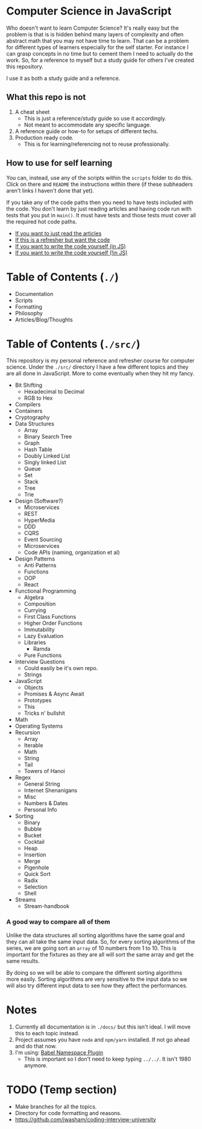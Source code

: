 # Computer Science in JavaScript
Who doesn't want to learn Computer Science? It's really easy but the problem is that is is hidden behind many layers of complexity and often abstract math that you may not have time to learn. That can be a problem for different types of learners especially for the self starter. For instance I can grasp concepts in no time but to cement them I need to actually do the work. So, for a reference to myself but a study guide for others I've created this repository.

I use it as both a study guide and a reference.

## What this repo is not
1. A cheat sheet
    * This is just a reference/study guide so use it accordingly.
    * Not meant to accommodate any specific language.
1. A reference guide or how-to for setups of different techs.
1. Production ready code.
    * This is for learning/referencing not to reuse professionally.

## How to use for self learning
You can, instead, use any of the scripts within the `scripts` folder to do this. Click on there and `README` the instructions within there (if these subheaders aren't links I haven't done that yet). 

If you take any of the code paths then you need to have tests included with the code. You don't learn by just reading articles and having code run with tests that you put in `main()`. It must have tests and those tests must cover all the required hot code paths.

* [If you want to just read the articles](https://github.com/mrpotatoes/computer-science-in-javascript/tree/master/scripts#if-you-want-to-just-read-the-articles)
* [If this is a refresher but want the code](https://github.com/mrpotatoes/computer-science-in-javascript/tree/master/scripts#if-this-is-a-refresher-but-want-the-code)
* [If you want to write the code yourself (in JS)](https://github.com/mrpotatoes/computer-science-in-javascript/tree/master/scripts#if-you-want-to-write-the-code-yourself-in-js)
* [If you want to write the code yourself (!in JS)](https://github.com/mrpotatoes/computer-science-in-javascript/tree/master/scripts#if-you-want-to-write-the-code-yourself-in-js-1)

# Table of Contents (`./`)
- Documentation
- Scripts
- Formatting
- Philosophy
- Articles/Blog/Thoughts

# Table of Contents (`./src/`)
This repository is my personal reference and refresher course for computer science. Under the `./src/` directory I have a few different topics and they are all done in JavaScript. More to come eventually when they hit my fancy.

- Bit Shifting
  - Hexadecimal to Decimal
  - RGB to Hex
- Compilers
- Containers
- Cryptography
- Data Structures
  - Array
  - Binary Search Tree
  - Graph
  - Hash Table
  - Doubly Linked List
  - Singly linked List
  - Queue
  - Set
  - Stack
  - Tree
  - Trie
- Design (Software?)
  - Microservices
  - REST
  - HyperMedia
  - DDD
  - CQRS
  - Event Sourcing
  - Microservices
  - Code APIs (naming, organization et al)
- Design Patterns
  - Anti Patterns
  - Functions
  - OOP
  - React
- Functional Programming
  - Algebra
  - Composition
  - Currying
  - First Class Functions
  - Higher Order Functions
  - Immutability
  - Lazy Evaluation
  - Libraries
    - Ramda
  - Pure Functions
- Interview Questions
  - Could easily be it's own repo.
  - Strings
- JavaScript
  - Objects
  - Promises & Async Await
  - Prototypes
  - This
  - Tricks n' bullshit
- Math
- Operating Systems
- Recursion
  - Array
  - Iterable
  - Math
  - String
  - Tail
  - Towers of Hanoi
- Regex
  - General String
  - Internet Shenanigans
  - Misc
  - Numbers & Dates
  - Personal Info
- Sorting
  - Binary
  - Bubble
  - Bucket
  - Cocktail
  - Heap
  - Insertion
  - Merge
  - Pigenhole
  - Quick Sort
  - Radix
  - Selection
  - Shell
- Streams
  - Stream-handbook

### A good way to compare all of them

Unlike the data structures all sorting algorithms have the same goal and they can all take the same input data. So, for every sorting algorithms of the series, we are going sort an `array` of 10 numbers from 1 to 10. This is important for the fixtures as they are all will sort the same array and get the same results.

By doing so we will be able to compare the different sorting algorithms more easily. Sorting algorithms are very sensitive to the input data so we will also try different input data to see how they affect the performances.

# Notes
1. Currently all documentation is in `./docs/` but this isn't ideal. I will move this to each topic instead.
1. Project assumes you have `node` and `npm/yarn` installed. If not go ahead and do that now.
1. I'm using: [Babel Namespace Plugin](https://github.com/yudhasetiawan/babel-plugin-namespace)
    * This is important so I don't need to keep typing `../../`. It isn't 1980 anymore.

# TODO (Temp section)
* Make branches for all the topics.
* Directory for code formatting and reasons.
* https://github.com/jwasham/coding-interview-university
